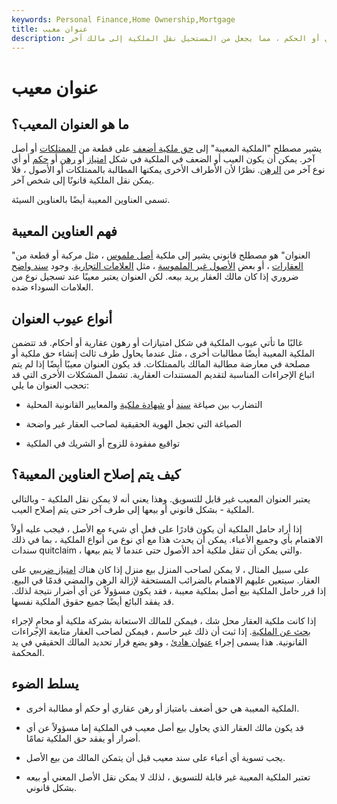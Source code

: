 ```yaml
---
keywords: Personal Finance,Home Ownership,Mortgage
title: عنوان معيب
description: الملكية المعيبة هي تلك التي تنطوي على رهن ، مثل الرهن أو الرهن العقاري أو الحكم ، مما يجعل من المستحيل نقل الملكية إلى مالك آخر.
---
```


# عنوان معيب
## ما هو العنوان المعيب؟

يشير مصطلح "الملكية المعيبة" إلى [حق ملكية أضعف](/title) على قطعة من [الممتلكات](/property) أو أصل آخر. يمكن أن يكون العيب أو الضعف في الملكية في شكل [امتياز](/lien) أو [رهن](/mortgage) أو [حكم](/judgement) أو أي نوع آخر من [الرهن](/encumbrance). نظرًا لأن الأطراف الأخرى يمكنها المطالبة بالممتلكات أو الأصول ، فلا يمكن نقل الملكية قانونًا إلى شخص آخر.

تسمى العناوين المعيبة أيضًا بالعناوين السيئة.

## فهم العناوين المعيبة

"العنوان" هو مصطلح قانوني يشير إلى ملكية [أصل ملموس](/tangibleasset) ، مثل مركبة أو قطعة من [العقارات](/realestate) ، أو بعض [الأصول غير الملموسة](/intangibleasset) ، مثل [العلامات التجارية](/trademark). وجود [سند واضح](/clear-title) ضروري إذا كان مالك العقار يريد بيعه. لكن العنوان يعتبر معيبًا عند تسجيل نوع من العلامات السوداء ضده.

## أنواع عيوب العنوان

غالبًا ما تأتي عيوب الملكية في شكل امتيازات أو رهون عقارية أو أحكام. قد تتضمن الملكية المعيبة أيضًا مطالبات أخرى ، مثل عندما يحاول طرف ثالث إنشاء حق ملكية أو مصلحة في معارضة مطالبة المالك بالممتلكات. قد يكون العنوان معيبًا أيضًا إذا لم يتم اتباع الإجراءات المناسبة لتقديم المستندات العقارية. تشمل المشكلات الأخرى التي قد تحجب العنوان ما يلي:

- التضارب بين صياغة [سند](/deed) أو [شهادة ملكية](/certificate-of-title) والمعايير القانونية المحلية

- الصياغة التي تجعل الهوية الحقيقية لصاحب العقار غير واضحة

- تواقيع مفقودة للزوج أو الشريك في الملكية

## كيف يتم إصلاح العناوين المعيبة؟

يعتبر العنوان المعيب غير قابل للتسويق. وهذا يعني أنه لا يمكن نقل الملكية - وبالتالي الملكية - بشكل قانوني أو بيعها إلى طرف آخر حتى يتم إصلاح العيب.

إذا أراد حامل الملكية أن يكون قادرًا على فعل أي شيء مع الأصل ، فيجب عليه أولاً الاهتمام بأي وجميع الأعباء. يمكن أن يحدث هذا مع أي نوع من أنواع الملكية ، بما في ذلك سندات quitclaim ، والتي يمكن أن تنقل ملكية أحد الأصول حتى عندما لا يتم بيعها.

على سبيل المثال ، لا يمكن لصاحب المنزل بيع منزل إذا كان هناك [امتياز ضريبي](/taxlien) على العقار. سيتعين عليهم الاهتمام بالضرائب المستحقة لإزالة الرهن والمضي قدمًا في البيع. إذا قرر حامل الملكية بيع أصل بملكية معيبة ، فقد يكون مسؤولاً عن أي أضرار نتيجة لذلك. قد يفقد البائع أيضًا جميع حقوق الملكية نفسها.

إذا كانت ملكية العقار محل شك ، فيمكن للمالك الاستعانة بشركة ملكية أو محامٍ لإجراء [بحث عن الملكية](/titlesearch). إذا ثبت أن ذلك غير حاسم ، فيمكن لصاحب العقار متابعة الإجراءات القانونية. هذا يسمى إجراء [عنوان هادئ](/quiet-title-action) ، وهو يضع قرار تحديد المالك الحقيقي في يد المحكمة.

## يسلط الضوء

- الملكية المعيبة هي حق أضعف بامتياز أو رهن عقاري أو حكم أو مطالبة أخرى.

- قد يكون مالك العقار الذي يحاول بيع أصل معيب في الملكية إما مسؤولاً عن أي أضرار أو يفقد حق الملكية تمامًا.

- يجب تسوية أي أعباء على سند معيب قبل أن يتمكن المالك من بيع الأصل.

- تعتبر الملكية المعيبة غير قابلة للتسويق ، لذلك لا يمكن نقل الأصل المعني أو بيعه بشكل قانوني.

